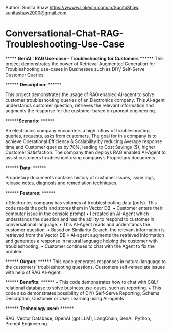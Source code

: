 Author: Sunita Shaw
https://wwww.linkedin.com/in/SunitaShaw
sunitashaw2000@gmail.com

# Conversational-Chat-RAG-Troubleshooting-Use-Case

***** **GenAI : RAG Use-case – Troubleshooting for Customers** ******
This project demonstrates the power of Retrieval Augmented Generation for Troubleshooting use-cases in Businesses such as DIY/ Self-Serve Customer Queries.

****** **Description:** ******

This project demonstrates the usage of RAG enabled AI-agent to solve customer troubleshooting queries of an Electronics company. This AI-agent understands customer question, retrieves the relevant information and augments the response for the customer based on prompt engineering. 

********Scenario:** ******

An electronics company encounters a high inflow of troubleshooting queries, requests, asks from customers. The goal for this company is to achieve Operational Efficiency & Scalability by reducing Average response time and Customer queries by 70%, leading to Cost Savings ($), higher Customer Satisfaction. The company then deploys RAG enabled AI-Agent to assist customers troubleshoot using company’s Proprietary documents.

****** **Data:** ****** 

Proprietary documents contains history of customer issues, issue logs, release notes, diagnosis and remediation techniques.


****** **Features:** ******


•	Electronics company has volumes of troubleshooting data (pdfs). This code reads the pdfs and stores them in Vector DB.
•	Customer enters their computer issue in the console prompt
•	I created an AI-Agent which understands the question and has the ability to respond to customer in conversational language.
•	This AI-Agent reads and understands the customer question.
•	Based on Similarity Search, the relevant information is retrieved from the Vector DB
•	AI-agent augments the retrieved information and generates a response in natural language helping the customer with troubleshooting. 
•	Customer continues to chat with the Agent to fix the problem.


****** **Output:** ******
This code generates responses in natural language to the customers’ troubleshooting questions.
Customers self-remediate issues with help of RAG AI-Agent.


****** **Benefits:** ******
•	This code demonstrates how to chat with SQL/ relational database to solve business use-cases, such as reporting. 
•	This code also demonstrates possibility of DIY/ Self-Serve Reporting, Schema Description, Customer or User Learning using AI-agents


****** **Technology used:** ****** 

RAG, Vector Database, OpenAI (gpt LLM), LangChain, GenAI, Python, Prompt Engineering
